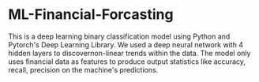 # ML-Financial-Forcasting

This is a deep learning binary classification model using Python and Pytorch's Deep Learning Library. We used a deep neural network with 4 hidden layers to discovernon-linear trends within the data. The model only uses financial data as features to produce output statistics like accuracy, recall, precision on the machine's predictions.





